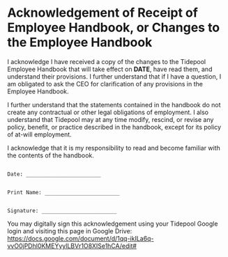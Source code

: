 # Acknowledgement of Receipt of Employee Handbook, or Changes to the Employee Handbook

I acknowledge I have received a copy of the changes to the Tidepool Employee Handbook that will take effect on **DATE**, have read them, and understand their provisions.  I further understand that if I have a question, I am obligated to ask the CEO for clarification of any provisions in the Employee Handbook.

I further understand that the statements contained in the handbook do not create any contractual or other legal obligations of employment. I also understand that Tidepool may at any time modify, rescind, or revise any policy, benefit, or practice described in the handbook, except for its policy of at-will employment.

I acknowledge that it is my responsibility to read and become familiar with the contents of the handbook.



```

Date: ________________________


Print Name: ________________________


Signature: ________________________

```

You may digitally sign this acknowledgement using your Tidepool Google login and visiting this page in Google Drive:
https://docs.google.com/document/d/1qq-ikILa6q-vvO0jPDhl0KMEYyylLBVr1O8XISe1hCA/edit#
